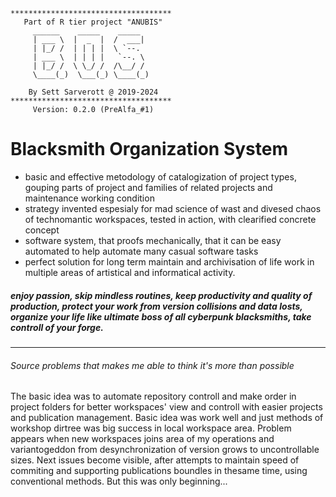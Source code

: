 
```
************************************
   Part of R tier project "ANUBIS"
     ______    _____    _____
     | ___ \  |  _  |  /  ___|
     | |_/ /  | | | |  \ `--.
     | ___ \  | | | |   `--. \
     | |_/ /  \ \_/ /  /\__/ /
     \____(_)  \___(_) \____(_)

    By Sett Sarverott @ 2019-2024
************************************
     Version: 0.2.0 (PreAlfa_#1)
```
# Blacksmith Organization System

- basic and effective metodology of catalogization of project types, gouping parts of project and families of related projects and maintenance working condition
- strategy invented espesialy for mad science of wast and divesed chaos of technomantic workspaces, tested in action, with clearified concrete concept
- software system, that proofs mechanically, that it can be easy automated to help automate many casual software tasks
- perfect solution for long term maintain and archivisation of life work in multiple areas of artistical and informatical activity.

##### enjoy passion, skip mindless routines, keep productivity and quality of production, protect your work from version collisions and data losts, organize your life like ultimate boss of all cyberpunk blacksmiths, take controll of your forge.
---

###### Source problems that makes me able to think it's more than possible

The basic idea was to automate repository controll and make order in project folders for better workspaces' view and controll with easier projects and publication management. Basic idea was work well and just methods of workshop dirtree was big success in local workspace area. Problem appears when new workspaces joins area of my operations and variantogeddon from desynchronization of version grows to uncontrollable sizes. Next issues become visible, after attempts to maintain speed of commiting and supporting publications boundles in thesame time, using conventional methods. But this was only beginning...
